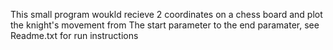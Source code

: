 This small program woukld recieve 2 coordinates on a chess board and plot the knight's movement from The start parameter to the end paramater, see Readme.txt for run instructions
